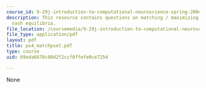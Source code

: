 ```yaml
---
course_id: 9-29j-introduction-to-computational-neuroscience-spring-2004
description: This resource contains questions on matching / maximizing,and pure strategy
  nash equilibria.
file_location: /coursemedia/9-29j-introduction-to-computational-neuroscience-spring-2004/69eda6678c88d2f2ccf0ffefe0ce725d_ps4_matchpset.pdf
file_type: application/pdf
layout: pdf
title: ps4_matchpset.pdf
type: course
uid: 69eda6678c88d2f2ccf0ffefe0ce725d

---
```

None